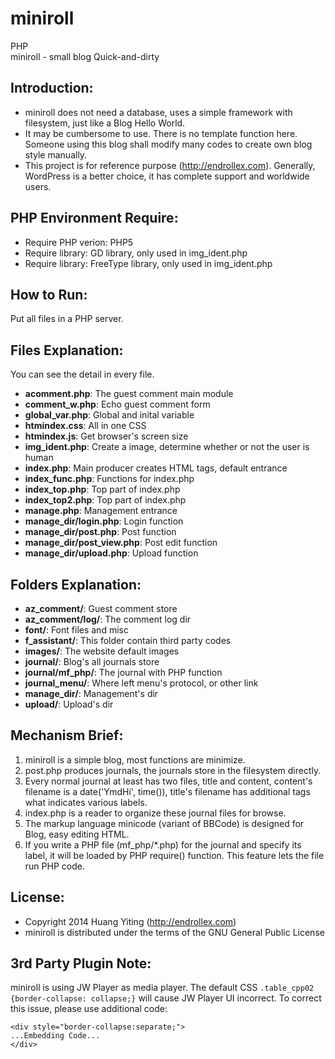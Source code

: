 miniroll
========
PHP  
miniroll - small blog Quick-and-dirty

Introduction:
-------------
* miniroll does not need a database, uses a simple framework with filesystem,
  just like a Blog Hello World.
* It may be cumbersome to use. There is no template function here.
  Someone using this blog shall modify many codes to create own blog style manually.
* This project is for reference purpose (http://endrollex.com).
  Generally, WordPress is a better choice, it has complete support and worldwide users.

PHP Environment Require:
------------------------
* Require PHP verion: PHP5
* Require library: GD library, only used in img_ident.php
* Require library: FreeType library, only used in img_ident.php

How to Run:
-----------
Put all files in a PHP server.

Files Explanation:
------------------
You can see the detail in every file.

* **acomment.php**: The guest comment main module
* **comment_w.php**: Echo guest comment form
* **global_var.php**: Global and inital variable
* **htmindex.css**: All in one CSS
* **htmindex.js**: Get browser's screen size
* **img_ident.php**: Create a image, determine whether or not the user is human
* **index.php**: Main producer creates HTML tags, default entrance
* **index_func.php**: Functions for index.php
* **index_top.php**: Top part of index.php
* **index_top2.php**: Top part of index.php
* **manage.php**: Management entrance
* **manage_dir/login.php**: Login function
* **manage_dir/post.php**: Post function
* **manage_dir/post_view.php**: Post edit function
* **manage_dir/upload.php**: Upload function

Folders Explanation:
--------------------
* **az_comment/**: Guest comment store
* **az_comment/log/**: The comment log dir
* **font/**: Font files and misc
* **f_assistant/**: This folder contain third party codes
* **images/**: The website default images
* **journal/**: Blog's all journals store
* **journal/mf_php/**: The journal with PHP function
* **journal_menu/**: Where left menu's protocol, or other link
* **manage_dir/**: Management's dir
* **upload/**: Upload's dir

Mechanism Brief:
----------------
1. miniroll is a simple blog, most functions are minimize.
2. post.php produces journals, the journals store in the filesystem directly.
3. Every normal journal at least has two files, title and content, content's filename is a date('YmdHi', time()),
   title's filename has additional tags what indicates various labels.
4. index.php is a reader to organize these journal files for browse.
5. The markup language minicode (variant of BBCode) is designed for Blog, easy editing HTML.
6. If you write a PHP file (mf_php/*.php) for the journal and specify its label,
   it will be loaded by PHP require() function.
   This feature lets the file run PHP code.

License:
--------
* Copyright 2014 Huang Yiting (http://endrollex.com)
* miniroll is distributed under the terms of the GNU General Public License

3rd Party Plugin Note:
----------------------
miniroll is using JW Player as media player.
The default CSS `.table_cpp02 {border-collapse: collapse;}` will cause JW Player UI incorrect.
To correct this issue, please use additional code:

	<div style="border-collapse:separate;">
	...Embedding Code...
	</div>
